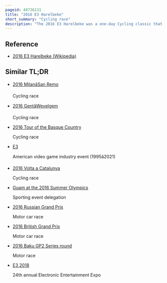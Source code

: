 ```yaml
---
pageid: 48736131
title: "2016 E3 Harelbeke"
short_summary: "Cycling race"
description: "The 2016 E3 Harelbeke was a one-day Cycling classic that took Place on March 25 2016. It was the 59th Edition of E3 Harelbeke it was the second one-day Race of the uci World Tour 2016 and the first of the cobbled Classics."
---
```


## Reference

- [2016 E3 Harelbeke (Wikipedia)](https://en.wikipedia.org/?curid=48736131)

## Similar TL;DR

- [2016 MilanâSan Remo](/tldr/en/2016-milansan-remo)

  Cycling race

- [2016 GentâWevelgem](/tldr/en/2016-gentwevelgem)

  Cycling race

- [2016 Tour of the Basque Country](/tldr/en/2016-tour-of-the-basque-country)

  Cycling race

- [E3](/tldr/en/e3)

  American video game industry event (1995â2021)

- [2016 Volta a Catalunya](/tldr/en/2016-volta-a-catalunya)

  Cycling race

- [Guam at the 2016 Summer Olympics](/tldr/en/guam-at-the-2016-summer-olympics)

  Sporting event delegation

- [2016 Russian Grand Prix](/tldr/en/2016-russian-grand-prix)

  Motor car race

- [2016 British Grand Prix](/tldr/en/2016-british-grand-prix)

  Motor car race

- [2016 Baku GP2 Series round](/tldr/en/2016-baku-gp2-series-round)

  Motor race

- [E3 2018](/tldr/en/e3-2018)

  24th annual Electronic Entertainment Expo

